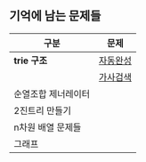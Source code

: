 

## 기억에 남는 문제들



| 구분                | 문제                                                         |
| ------------------- | ------------------------------------------------------------ |
| **trie 구조**       | [자동완성](https://github.com/emplam27/python_algorithm/blob/master/%ED%94%84%EB%A1%9C%EA%B7%B8%EB%9E%98%EB%A8%B8%EC%8A%A4/%EC%B9%B4%EC%B9%B4%EC%98%A4%202018/%5B3%EC%B0%A8%5D%20%EC%9E%90%EB%8F%99%EC%99%84%EC%84%B1.py) |
|                     | [가사검색](https://github.com/emplam27/python_algorithm/blob/master/%ED%94%84%EB%A1%9C%EA%B7%B8%EB%9E%98%EB%A8%B8%EC%8A%A4/%EC%B9%B4%EC%B9%B4%EC%98%A4%202020/%EA%B0%80%EC%82%AC%EA%B2%80%EC%83%89.py) |
| 순열조합 제너레이터 |                                                              |
| 2진트리 만들기      |                                                              |
| n차원 배열 문제들   |                                                              |
| 그래프              |                                                              |
